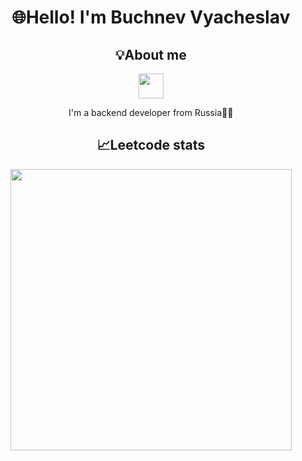 <h1 align="center">🌐Hello! I'm Buchnev Vyacheslav</h1>
<div align="center">
    <h2>💡About me</h2>
    <a href="https://drive.google.com/file/d/1boRzBwrgkno93Drdph6zdnY2fFB3AwBC/view?usp=sharing"> <img height="40" src="https://img.shields.io/badge/resume-pdf-green.svg"></a>
    <p>I'm a backend developer from Russia👨‍💻</p>
</div>
<div align="center">
   <h2><b>📈Leetcode stats</b></h2>
  <a href="https://leetcode.com/Slava_Buchnev"> <img width="450" src="https://leetcard.jacoblin.cool/Slava_Buchnev?ext=contest"/> </a>
</div>
<!-- <div align="center">
</div>
[![Codeforces Stats](https://codeforces-readme-stats.vercel.app/api/card?username=Slava200)](https://codeforces.com/profile/Slava200)

[![Anurag's GitHub stats](https://github-readme-stats.vercel.app/api/top-langs/?username=Slava55555&show_icons=true&theme=dark)](https://github.com/anuraghazra/github-readme-stats)
